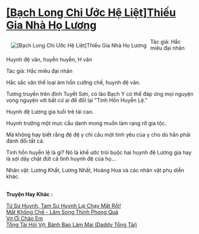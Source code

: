 <a href="https://utruyen.com/bach-long-chi-uoc-he-liet-thieu-gia-nha-ho-luong/21994/" title="[Bạch Long Chi Ước Hệ Liệt]Thiếu Gia Nhà Họ Lương"><h1>[Bạch Long Chi Ước Hệ Liệt]Thiếu Gia Nhà Họ Lương</h1></a><div style="display:table"><img align="right" style="float: left; padding: 10px;" src="https://utruyen.com/images/story/200x260/bach-long-chi-uoc-he-liet-thieu-gia-nha-ho-luong.jpg" alt="[Bạch Long Chi Ước Hệ Liệt]Thiếu Gia Nhà Họ Lương">Tác giả: Hắc miêu đại nhân<p></p> Huynh đệ văn, huyễn huyễn, H văn<p></p> Tác giả: Hắc miêu đại nhân<p></p> Hắc sắc văn thể loại âm hồn cưỡng chế, huynh đệ văn.<p></p>Tương truyền trên đỉnh Tuyết Sơn, có lão Bạch Y có thể đáp ứng mọi nguyện vọng nguyện với bất cứ ai để đổi lại "Tinh Hồn Huyễn Lệ."<p></p>Huynh đệ Lương gia tuổi trẻ tài cao.<p></p>Huynh trưởng một mực cầu danh mong muốn làm rạng rỡ gia tộc.<p></p>Mà không hay biết rằng đệ đệ y chỉ cầu một tình yêu của y cho dù hắn phải đánh đổi tất cả.<p></p>Tinh hồn huyễn lệ là gì? Nó là khế ước trói buộc hai huynh đệ Lương gia hay là sợi dây chặt đứt cả tình huynh đệ của họ...<p></p>Nhân vật: Lương Khất, Lương Nhất, Hoàng Hoa và các nhân vật phụ diễn khác.</div><p><br><b>Truyện Hay Khác :</b></p><a href="https://utruyen.com/tu-su-huynh-tam-su-huynh-lai-chay-mat-roi/22490/" alt="Tứ Sư Huynh, Tam Sư Huynh Lại Chạy Mất Rồi!">Tứ Sư Huynh, Tam Sư Huynh Lại Chạy Mất Rồi!</a><br/><a href="https://github.com/quanluxury/ngontinh_sac/tree/master/truyenhay/18348/" alt="Mất Khống Chế - Lâm Song Thính Phong Quá">Mất Khống Chế - Lâm Song Thính Phong Quá</a><br/><a href="https://github.com/quanluxury/truyenhot/tree/master/truyenhay/1796/" alt="Vợ Ơi Chào Em">Vợ Ơi Chào Em</a><br/><a href="https://github.com/quanluxury/ngontinhhot/tree/master/truyenhay/19177/" alt="Tổng Tài Hỏi Vợ: Bánh Bao Làm Mai (Daddy Tổng Tài)">Tổng Tài Hỏi Vợ: Bánh Bao Làm Mai (Daddy Tổng Tài)</a><br/>